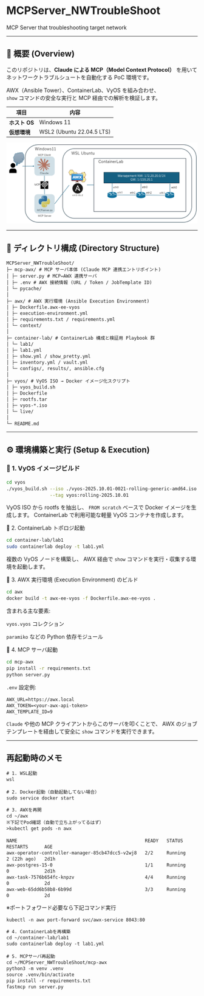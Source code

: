 # MCPServer_NWTroubleShoot

MCP Server that troubleshooting target network

---

## 📘 概要 (Overview)

このリポジトリは、**Claude による MCP（Model Context Protocol）** を用いて  
ネットワークトラブルシュートを自動化する PoC 環境です。

AWX（Ansible Tower）、ContainerLab、VyOS を組み合わせ、  
`show` コマンドの安全な実行と MCP 経由での解析を検証します。

| 項目          | 内容                      |
| ------------- | ------------------------- |
| **ホスト OS** | Windows 11                |
| **仮想環境**  | WSL2 (Ubuntu 22.04.5 LTS) |

![alt text](image.png)

---

## 📁 ディレクトリ構成 (Directory Structure)

```
MCPServer_NWTroubleShoot/
├─ mcp-awx/ # MCP サーバ本体 (Claude MCP 連携エントリポイント)
│ ├─ server.py # MCP⇔AWX 連携サーバ
│ ├─ .env # AWX 接続情報 (URL / Token / JobTemplate ID)
│ └─ pycache/
│
├─ awx/ # AWX 実行環境 (Ansible Execution Environment)
│ ├─ Dockerfile.awx-ee-vyos
│ ├─ execution-environment.yml
│ ├─ requirements.txt / requirements.yml
│ └─ context/
│
├─ container-lab/ # ContainerLab 構成と検証用 Playbook 群
│ └─ lab1/
│ ├─ lab1.yml
│ ├─ show.yml / show_pretty.yml
│ ├─ inventory.yml / vault.yml
│ └─ configs/, results/, ansible.cfg
│
├─ vyos/ # VyOS ISO → Docker イメージ化スクリプト
│ ├─ vyos_build.sh
│ ├─ Dockerfile
│ ├─ rootfs.tar
│ ├─ vyos-*.iso
│ └─ live/
│
└─ README.md
```

---

## ⚙️ 環境構築と実行 (Setup & Execution)

### 🧩 1. VyOS イメージビルド

```bash
cd vyos
./vyos_build.sh --iso ./vyos-2025.10.01-0021-rolling-generic-amd64.iso \
                --tag vyos:rolling-2025.10.01
```

VyOS ISO から rootfs を抽出し、
`FROM scratch` ベースで Docker イメージを生成します。
ContainerLab で利用可能な軽量 VyOS コンテナを作成します。

🧱 2. ContainerLab トポロジ起動

```bash
cd container-lab/lab1
sudo containerlab deploy -t lab1.yml
```

複数の VyOS ノードを構築し、
AWX 経由で `show` コマンドを実行・収集する環境を起動します。

🧰 3. AWX 実行環境 (Execution Environment) のビルド

```bash
cd awx
docker build -t awx-ee-vyos -f Dockerfile.awx-ee-vyos .
```

含まれる主な要素:

`vyos.vyos` コレクション

`paramiko` などの Python 依存モジュール

🧠 4. MCP サーバ起動

```bash
cd mcp-awx
pip install -r requirements.txt
python server.py
```

`.env` 設定例:

```
AWX_URL=https://awx.local
AWX_TOKEN=<your-awx-api-token>
AWX_TEMPLATE_ID=9
```

`Claude` や他の MCP クライアントからこのサーバを叩くことで、
AWX のジョブテンプレートを経由して安全に `show` コマンドを実行できます。

---

## 再起動時のメモ

```
# 1. WSL起動
wsl

# 2. Docker起動（自動起動してない場合）
sudo service docker start
```

```
# 3. AWXを再開
cd ~/awx
※下記でPod確認（自動で立ち上がってるはず）
>kubectl get pods -n awx

NAME                                               READY   STATUS      RESTARTS      AGE
awx-operator-controller-manager-85cb47dcc5-v2wj8   2/2     Running     2 (22h ago)   2d1h
awx-postgres-15-0                                  1/1     Running     0             2d1h
awx-task-7576b654fc-knpzv                          4/4     Running     0             2d
awx-web-65dd6b58b8-6b99d                           3/3     Running     0             2d
```

※ポートフォワード必要なら下記コマンド実行

```
kubectl -n awx port-forward svc/awx-service 8043:80
```

```
# 4. ContainerLabを再構築
cd ~/container-lab/lab1
sudo containerlab deploy -t lab1.yml

# 5. MCPサーバ再起動
cd ~/MCPServer_NWTroubleShoot/mcp-awx
python3 -m venv .venv
source .venv/bin/activate
pip install -r requirements.txt
fastmcp run server.py
```
